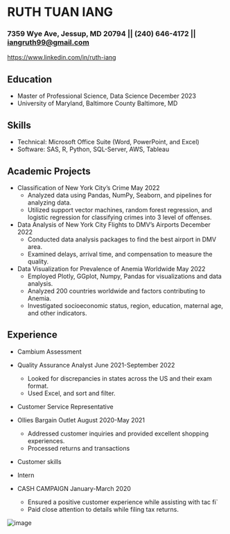 # RUTH TUAN IANG

### 7359 Wye Ave, Jessup, MD 20794 || (240) 646-4172 || iangruth99@gmail.com 
https://www.linkedin.com/in/ruth-iang

## Education
- Master of Professional Science, Data Science						  December 2023
- University of Maryland, Baltimore County				              	  Baltimore, MD
			             							
## Skills
- Technical: Microsoft Office Suite (Word, PowerPoint, and Excel)
- Software: SAS, R, Python, SQL-Server, AWS, Tableau

## Academic Projects
- Classification of New York City’s Crime						            May 2022
	- Analyzed data using Pandas, NumPy, Seaborn, and pipelines for analyzing data.
	- Utilized support vector machines, random forest regression, and logistic regression for classifying crimes into 3 level of offenses.
- Data Analysis of New York City Flights to DMV’s Airports                                          December 2022
	- Conducted data analysis packages to find the best airport in DMV area.
	- Examined delays, arrival time, and compensation to measure the quality. 
- Data Visualization for Prevalence of Anemia Worldwide			                            May 2022
	- Employed Plotly, GGplot, Numpy, Pandas for visualizations and data analysis.
	- Analyzed 200 countries worldwide and factors contributing to Anemia.
	- Investigated socioeconomic status, region, education, maternal age, and other indicators.

## Experience
- Cambium Assessment
- Quality Assurance Analyst					           		            June 2021-September 2022
	- Looked for discrepancies in states across the US and their exam format.
	- Used Excel, and sort and filter.
		
- Customer Service Representative
- Ollies Bargain Outlet 						           		    August 2020-May 2021
	- Addressed customer inquiries and provided excellent shopping experiences.
	- Processed returns and transactions

- Customer skills
- Intern			
- CASH CAMPAIGN									    January-March 2020
	- Ensured a positive customer experience while assisting with tac fi`
	- Paid close attention to details while filing tax returns.

![image](https://github.com/ruthiang/UMBC-DATA606-FALL2023-THURSDAY/assets/98433448/b1f2373d-0a71-441f-9956-bf32d15ce395)
